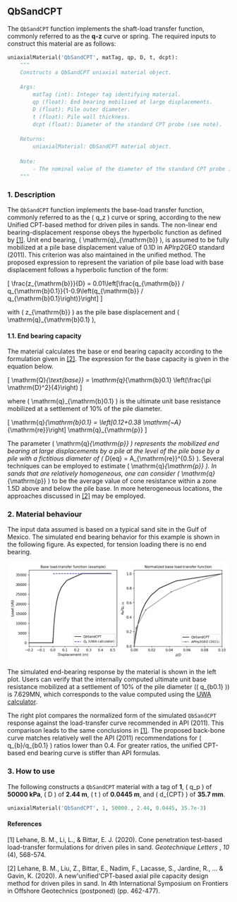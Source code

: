 ## QbSandCPT

The `QbSandCPT` function implements the shaft-load transfer function, commonly referred to as the **q-z** curve or spring. The required inputs to construct this material are as follows:

```python
uniaxialMaterial('QbSandCPT', matTag, qp, D, t, dcpt):
    """
    Constructs a QbSandCPT uniaxial material object.

    Args:
        matTag (int): Integer tag identifying material.
        qp (float): End bearing mobilised at large displacements.
        D (float): Pile outer diameter.
        t (float): Pile wall thickness.
        dcpt (float): Diameter of the standard CPT probe (see note).
        
    Returns:
        uniaxialMaterial: QbSandCPT material object.

    Note:
        - The nominal value of the diameter of the standard CPT probe is 35.7mm.
    """
```

### 1. Description

The `QbSandCPT` function implements the base-load transfer function, commonly referred to as the \( q_z \) curve or spring, according to the new Unified CPT-based method for driven piles in sands. The non-linear end bearing-displacement response obeys the hyperbolic function as defined by [[1]](#1). Unit end bearing, \( \mathrm{q}_{\mathrm{b}} \), is assumed to be fully mobilized at a pile base displacement value of 0.1D in APIrp2GEO standard (2011). This criterion was also maintained in the unified method. The proposed expression to represent the variation of pile base load with base displacement follows a hyperbolic function of the form:

\[
\frac{z_{\mathrm{b}}}{D} = 0.01\left[\frac{q_{\mathrm{b}} / q_{\mathrm{b}0.1}}{1-0.9\left(q_{\mathrm{b}} / q_{\mathrm{b}0.1}\right)}\right]
\]

with \( z_{\mathrm{b}} \) as the pile base displacement and \( \mathrm{q}_{\mathrm{b}0.1} \), 

#### 1.1. End bearing capacity

The material calculates the base or end bearing capacity according to the formulation given in [[2]](#2). The expression for the base capacity is given in the equation below.

\[
\mathrm{Q}_{\text{base}} = \mathrm{q}_{\mathrm{b}0.1} \left(\frac{\pi \mathrm{D}^2}{4}\right)
\]

where \( \mathrm{q}_{\mathrm{b}0.1} \) is the ultimate unit base resistance mobilized at a settlement of 10% of the pile diameter.

\[
\mathrm{q}_{\mathrm{b}0.1} = \left[0.12+0.38 \mathrm{~A}_{\mathrm{re}}\right] \mathrm{q}_{\mathrm{p}}
\]

The parameter \( \mathrm{q}_{\mathrm{p}} \) represents the mobilized end bearing at large displacements by a pile at the level of the pile base by a pile with a fictitious diameter of \( D_{eq} = A_{\mathrm{re}}^{0.5} \). Several techniques can be employed to estimate \( \mathrm{q}_{\mathrm{p}} \). In sands that are relatively homogeneous, one can consider \( \mathrm{q}_{\mathrm{p}} \) to be the average value of cone resistance within a zone 1.5D above and below the pile base. In more heterogeneous locations, the approaches discussed in [[2]](#2) may be employed.

### 2. Material behaviour


The input data assumed is based on a typical sand site in the Gulf of Mexico. The simulated end bearing behavior for this example is shown in the following figure. As expected, for tension loading there is no end bearing.

![End Bearing Behavior](figures/qbsandcpt.png)

The simulated end-bearing response by the material is shown in the left plot. Users can verify that the internally computed ultimate unit base resistance mobilized at a settlement of 10% of the pile diameter (\( q_{b0.1} \)) is 7.629MN, which corresponds to the value computed using the [UWA calculator](https://pile-capacity-uwa.com).

The right plot compares the normalized form of the simulated `QbSandCPT` response against the load-transfer curve recommended in API (2011). This comparison leads to the same conclusions in [[1]](#1). The proposed back-bone curve matches relatively well the API (2011) recommendations for \( q_{b}/q_{b0.1} \) ratios lower than 0.4. For greater ratios, the unified CPT-based end bearing curve is stiffer than API formulas.

### 3. How to use

The following constructs a `QbSandCPT` material with a tag of **1**, \( q_p \) of **50000 kPa**, \( D \) of **2.44 m**, \( t \) of **0.0445 m**, and \( d_{CPT} \) of **35.7 mm**.

```python
uniaxialMaterial('QbSandCPT', 1, 50000., 2.44, 0.0445, 35.7e-3)
```

#### References

<a id="1">[1]</a>
Lehane, B. M., Li, L., & Bittar,
E. J. (2020). Cone penetration test-based load-transfer formulations for
driven piles in sand.  *Geotechnique Letters* ,  *10* (4), 568-574.

<a id="2">[2]</a>
Lehane, B. M., Liu, Z., Bittar, E., Nadim, F., Lacasse, S., Jardine, R., ... & Gavin, K. (2020). A new'unified'CPT-based axial pile capacity design method for driven piles in sand. In 4th International Symposium on Frontiers in Offshore Geotechnics (postponed) (pp. 462-477).